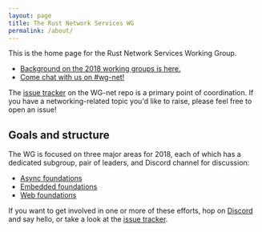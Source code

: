```yaml
---
layout: page
title: The Rust Network Services WG
permalink: /about/
---
```


This is the home page for the Rust Network Services Working Group.

- [Background on the 2018 working groups is here.][working-groups]
- [Come chat with us on #wg-net!][discord]

The [issue tracker] on the WG-net repo is a primary point of coordination. If you have a networking-related topic you'd like to raise, please feel free to open an issue!

[working-groups]: https://internals.rust-lang.org/t/announcing-the-2018-domain-working-groups/6737
[discord]: https://discord.gg/rust-lang
[issue tracker]: https://github.com/rust-lang-nursery/net-wg/issues

## Goals and structure

The WG is focused on three major areas for 2018, each of which has a dedicated subgroup, pair of leaders, and Discord channel for discussion:

- [Async foundations](/async-foundations)
- [Embedded foundations](/embedded-foundations)
- [Web foundations](/web-foundations)

If you want to get involved in one or more of these efforts, hop on [Discord][discord] and say hello, or take a look at the [issue tracker].
